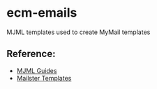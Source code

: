 # ecm-emails
MJML templates used to create MyMail templates

## Reference:
* [MJML Guides](https://mjml.io/documentation/#mjml-guides)
* [Mailster Templates](https://docs.revaxarts.com/mailstertemplates/)
